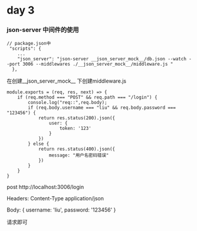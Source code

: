 # day 3

### json-server 中间件的使用

```
// package.json中
 "scripts": {
    ...
    "json_server": "json-server __json_server_mock__/db.json --watch --port 3006 --middlewares ./__json_server_mock__/middleware.js "
  },
```

在创建__json_server_mock__ 下创建middleware.js

```
module.exports = (req, res, next) => {
    if (req.method === "POST" && req.path === "/login") {
        console.log("req::",req.body);
        if (req.body.username === "liu" && req.body.password === "123456") {
            return res.status(200).json({
                user: {
                    token: '123'
                }
            })
        } else {
            return res.status(400).json({
                message: "用户名密码错误"
            })
        }
    }
}
```

post http://localhost:3006/login

Headers: Content-Type  application/json

Body: { username: 'liu', password: '123456' }

请求即可
